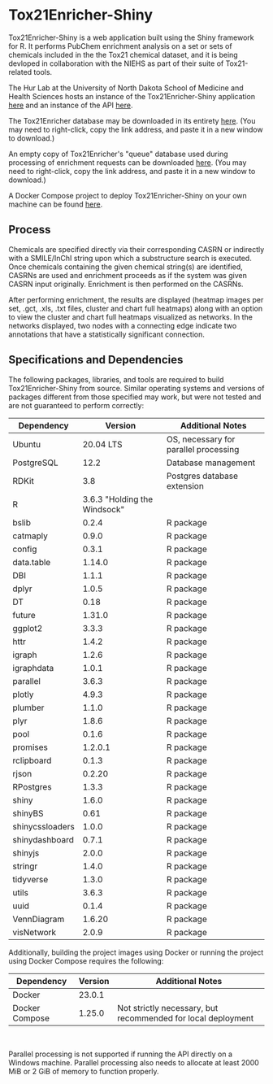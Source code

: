 <h1>Tox21Enricher-Shiny</h1>
Tox21Enricher-Shiny is a web application built using the Shiny framework for R. It performs PubChem enrichment analysis on a set or sets of chemicals included in the the Tox21 chemical dataset, and it is being devloped in collaboration with the NIEHS as part of their suite of Tox21-related tools.

The Hur Lab at the University of North Dakota School of Medicine and Health Sciences hosts an instance of the Tox21Enricher-Shiny application [here](http://hurlab.med.und.edu/tox21enricher) and an instance of the API [here](http://hurlab.med.und.edu/tox21enricher-api).

The Tox21Enricher database may be downloaded in its entirety [here](http://hurlab.med.und.edu/tox21enricher_db.tar.gz). (You may need to right-click, copy the link address, and paste it in a new window to download.)

An empty copy of Tox21Enricher's "queue" database used during processing of enrichment requests can be downloaded [here](http://hurlab.med.und.edu/tox21enricher_queue.sql). (You may need to right-click, copy the link address, and paste it in a new window to download.)

A Docker Compose project to deploy Tox21Enricher-Shiny on your own machine can be found [here](http://hurlab.med.und.edu/tox21enricher-docker.zip).

<h2>Process</h2>
Chemicals are specified directly via their corresponding CASRN or indirectly with a SMILE/InChI string upon which a substructure search is executed. Once chemicals containing the given chemical string(s) are identified, CASRNs are used and enrichment proceeds as if the system was given CASRN input originally. Enrichment is then performed on the CASRNs.

After performing enrichment, the results are displayed (heatmap images per set, .gct, .xls, .txt files, cluster and chart full heatmaps) along with an option to view the cluster and chart full heatmaps visualized as networks. In the networks displayed, two nodes with a connecting edge indicate two annotations that have a statistically significant connection.

<h2>Specifications and Dependencies</h2>
The following packages, libraries, and tools are required to build Tox21Enricher-Shiny from source. Similar operating systems and versions of packages different from those specified may work, but were not tested and are not guaranteed to perform correctly:

| Dependency       | Version                           | Additional Notes                                      |
| ---------------- | --------------------------------- | ----------------------------------------------------- |
| Ubuntu           | 20.04 LTS                         | OS, necessary for parallel processing                 |
| PostgreSQL       | 12.2                              | Database management                                   |
| RDKit            | 3.8                               | Postgres database extension                           |
| R                | 3.6.3 "Holding the Windsock"      |                                                       |
| bslib            | 0.2.4                             | R package                                             |
| catmaply         | 0.9.0                             | R package                                             |
| config           | 0.3.1                             | R package                                             |
| data.table       | 1.14.0                            | R package                                             |
| DBI              | 1.1.1                             | R package                                             |
| dplyr            | 1.0.5                             | R package                                             |
| DT               | 0.18                              | R package                                             |
| future           | 1.31.0                            | R package                                             |
| ggplot2          | 3.3.3                             | R package                                             |
| httr             | 1.4.2                             | R package                                             |
| igraph           | 1.2.6                             | R package                                             |
| igraphdata       | 1.0.1                             | R package                                             |
| parallel         | 3.6.3                             | R package                                             |
| plotly           | 4.9.3                             | R package                                             |
| plumber          | 1.1.0                             | R package                                             |
| plyr             | 1.8.6                             | R package                                             |
| pool             | 0.1.6                             | R package                                             |
| promises         | 1.2.0.1                           | R package                                             |
| rclipboard       | 0.1.3                             | R package                                             |
| rjson            | 0.2.20                            | R package                                             |
| RPostgres        | 1.3.3                             | R package                                             |
| shiny            | 1.6.0                             | R package                                             |
| shinyBS          | 0.61                              | R package                                             |
| shinycssloaders  | 1.0.0                             | R package                                             |
| shinydashboard   | 0.7.1                             | R package                                             |
| shinyjs          | 2.0.0                             | R package                                             |
| stringr          | 1.4.0                             | R package                                             |
| tidyverse        | 1.3.0                             | R package                                             |
| utils            | 3.6.3                             | R package                                             |
| uuid             | 0.1.4                             | R package                                             |
| VennDiagram      | 1.6.20                            | R package                                             |
| visNetwork       | 2.0.9                             | R package                                             |


Additionally, building the project images using Docker or running the project using Docker Compose requires the following:

| Dependency       | Version                           | Additional Notes                                      |
| ---------------- | --------------------------------- | ----------------------------------------------------- |
| Docker           | 23.0.1                            |                                                       |
| Docker Compose   | 1.25.0                            | Not strictly necessary, but recommended for local deployment |

<br/>

Parallel processing is not supported if running the API directly on a Windows machine. Parallel processing also needs to allocate at least 2000 MiB or 2 GiB of memory to function properly.
